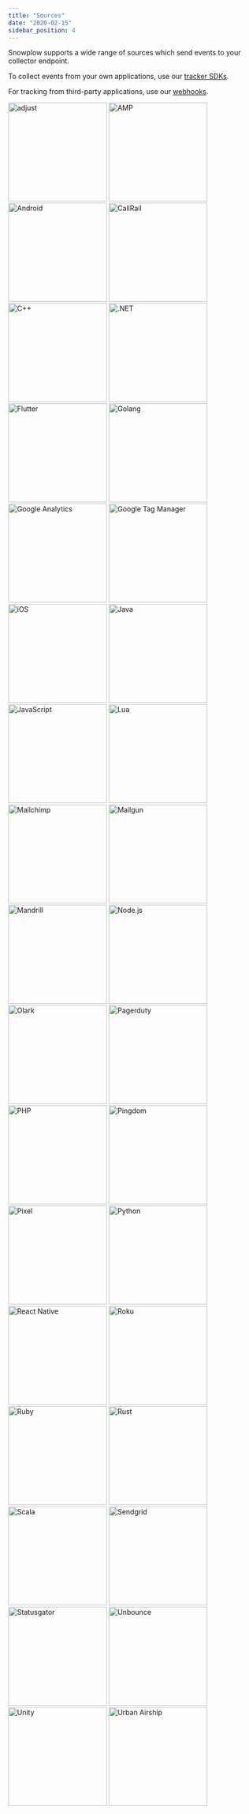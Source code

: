 ```yaml
---
title: "Sources"
date: "2020-02-15"
sidebar_position: 4
---
```


Snowplow supports a wide range of sources which send events to your collector endpoint.

To collect events from your own applications, use our [tracker SDKs](/docs/sources/trackers/index.md).

For tracking from third-party applications, use our [webhooks](/docs/sources/webhooks/index.md).

<!-- TODO hubspot, iterable, marketo, vero, zendesk logos are missing -->
<!-- fix when webhooks are tidied up -->
<div class="sources-grid">
    <img src={require('@site/docs/sources/images/adjust.png').default} alt="adjust" width="200" />
    <img src={require('@site/docs/sources/images/amp.png').default} alt="AMP" width="200" />
    <img src={require('@site/docs/sources/images/android.png').default} alt="Android" width="200" />
    <img src={require('@site/docs/sources/images/callrail.png').default} alt="CallRail" width="200" />
    <img src={require('@site/docs/sources/images/cpp.png').default} alt="C++" width="200" />
    <img src={require('@site/docs/sources/images/dotnet.png').default} alt=".NET" width="200" />
    <img src={require('@site/docs/sources/images/flutter.png').default} alt="Flutter" width="200" />
    <img src={require('@site/docs/sources/images/golang.png').default} alt="Golang" width="200" />
    <img src={require('@site/docs/sources/images/googleanalytics.png').default} alt="Google Analytics" width="200" />
    <img src={require('@site/docs/sources/images/gtm.png').default} alt="Google Tag Manager" width="200" />
    <img src={require('@site/docs/sources/images/ios.png').default} alt="iOS" width="200" />
    <img src={require('@site/docs/sources/images/java.png').default} alt="Java" width="200" />
    <img src={require('@site/docs/sources/images/javascript.png').default} alt="JavaScript" width="200" />
    <img src={require('@site/docs/sources/images/lua.png').default} alt="Lua" width="200" />
    <img src={require('@site/docs/sources/images/mailchimp.png').default} alt="Mailchimp" width="200" />
    <img src={require('@site/docs/sources/images/mailgun.png').default} alt="Mailgun" width="200" />
    <img src={require('@site/docs/sources/images/mandrill.png').default} alt="Mandrill" width="200" />
    <img src={require('@site/docs/sources/images/nodejs.png').default} alt="Node.js" width="200" />
    <img src={require('@site/docs/sources/images/olark.png').default} alt="Olark" width="200" />
    <img src={require('@site/docs/sources/images/pagerduty.png').default} alt="Pagerduty" width="200" />
    <img src={require('@site/docs/sources/images/php.png').default} alt="PHP" width="200" />
    <img src={require('@site/docs/sources/images/pingdom.png').default} alt="Pingdom" width="200" />
    <img src={require('@site/docs/sources/images/pixel-tracker.png').default} alt="Pixel" width="200" />
    <img src={require('@site/docs/sources/images/python.png').default} alt="Python" width="200" />
    <img src={require('@site/docs/sources/images/react-native.png').default} alt="React Native" width="200" />
    <img src={require('@site/docs/sources/images/roku.png').default} alt="Roku" width="200" />
    <img src={require('@site/docs/sources/images/ruby.png').default} alt="Ruby" width="200" />
    <img src={require('@site/docs/sources/images/rust.png').default} alt="Rust" width="200" />
    <img src={require('@site/docs/sources/images/scala.png').default} alt="Scala" width="200" />
    <img src={require('@site/docs/sources/images/sendgrid.png').default} alt="Sendgrid" width="200" />
    <img src={require('@site/docs/sources/images/statusgator.png').default} alt="Statusgator" width="200" />
    <img src={require('@site/docs/sources/images/unbounce.png').default} alt="Unbounce" width="200" />
    <img src={require('@site/docs/sources/images/unity.png').default} alt="Unity" width="200" />
    <img src={require('@site/docs/sources/images/urbanairship.png').default} alt="Urban Airship" width="200" />
</div>
